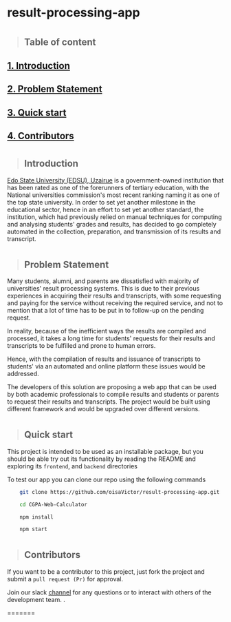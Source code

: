 # result-processing-app

#

> ## Table of content

## [1. Introduction](#introduction)
## [2. Problem Statement](#problem-statement)
## [3. Quick start](#quick-start)
## [4. Contributors](#contributors)

#

> ## Introduction
[Edo State University (EDSU), Uzairue](https://www.edouniversity.edu.ng/) is a government-owned institution that has been rated as one of the forerunners of tertiary education, with the National universities commission's most recent ranking naming it as one of the top state university. In order to set yet another milestone in the educational sector, hence in an effort to set yet another standard, the institution, which had previously relied on manual techniques for computing and analysing students' grades and results, has decided to go completely automated in the collection, preparation, and transmission of its results and transcript.
#

> ## Problem Statement
Many students, alumni, and parents are dissatisfied with majority of universities' result processing systems. This is due to their previous experiences in acquiring their results and transcripts, with some requesting and paying for the service without receiving the required service, and not to mention that a lot of time has to be put in to follow-up on the pending request.

In reality, because of the inefficient ways the results are compiled and processed, it takes a long time for students' requests for their results and transcripts to be fulfilled and prone to human errors. 

Hence, with the compilation of results and issuance of transcripts to students' via an automated and online platform these issues would be addressed.

The developers of this solution are proposing a web app that can be used by both academic professionals to compile results and students or parents to request their results and transcripts. The project would be built using different framework and would be upgraded over different versions.
#

> ## Quick start

This project is intended to be used as an installable package, but you should be able try out its functionality by reading the README and exploring its `frontend`, and `backend` directories

To test our app you can clone our repo using the following commands
```sh
    git clone https://github.com/oisaVictor/result-processing-app.git

    cd CGPA-Web-Calculator

    npm install

    npm start
```
#

> ## Contributors
If you want to be a contributor to this project, just fork the project and submit a `pull request (Pr)` for approval.

Join our slack [channel](https://join.slack.com/t/slack-b977945/shared_invite/zt-185p8bgud-cIHI5_m5UzMSyEotx81Q8w) for any questions or to interact with others of the development team.
.

=======

